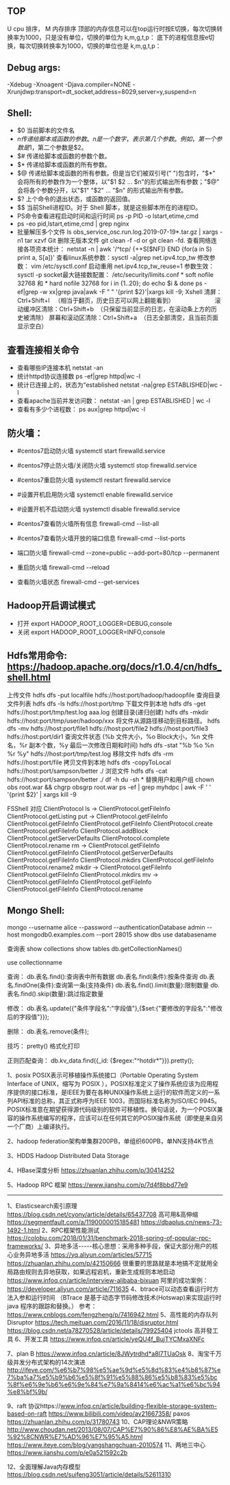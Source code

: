 TOP 
-----------------------------------
U cpu 排序， M 内存排序
顶部的内存信息可以在top运行时按E切换，每次切换转换率为1000，只是没有单位，切换的单位为 k,m,g,t,p：
底下的进程信息按e切换，每次切换转换率为1000，切换的单位也是 k,m,g,t,p：

Debug args:
-----------------------------------
-Xdebug -Xnoagent -Djava.compiler=NONE -Xrunjdwp:transport=dt_socket,address=8029,server=y,suspend=n

Shell:
-----------------------------------
- $0	当前脚本的文件名
- $n	传递给脚本或函数的参数。n 是一个数字，表示第几个参数。例如，第一个参数是$1，第二个参数是$2。
- $#	传递给脚本或函数的参数个数。
- $*	传递给脚本或函数的所有参数。
- $@	传递给脚本或函数的所有参数。但是当它们被双引号(" ")包含时，"$\*" 会将所有的参数作为一个整体，以"$1 $2 … $n"的形式输出所有参数；"$@" 会将各个参数分开，以"$1" "$2" … "$n" 的形式输出所有参数。
- $?	上个命令的退出状态，或函数的返回值。
- $$	当前Shell进程ID。对于 Shell 脚本，就是这些脚本所在的进程ID。
- PS命令查看进程启动时间和运行时间 ps -p PID -o lstart,etime,cmd
- 	ps -eo pid,lstart,etime,cmd | grep nginx
- 批量解压多个文件 ls obs_service_osc.run.log.2019-07-19*.tar.gz | xargs -n1 tar xzvf
Git 删除无版本文件 git clean -f -d or git clean -fd.
查看网络连接各项资本统计： netstat -n | awk '/^tcp/ {++S[$NF]} END {for(a in S) print a, S[a]}'
查看linux系统参数：sysctl -a|grep net.ipv4.tcp_tw
	修改参数： vim /etc/sysctl.conf 启动重用 net.ipv4.tcp_tw_reuse=1
	参数生效： sysctl -p
	socket最大链接数配置： /etc/security/limits.conf * soft nofile 32768 和 * hard nofile 32768
for i in {1..20}; do echo $i & done
ps -ef|grep -w xx|grep java|awk -F " " '{print $2}'|xargs kill -9;
Xshell
	清屏：Ctrl+Shift+l   （相当于翻页，历史日志可以网上翻能看到）                       
	滚动缓冲区清除：Ctrl+Shift+b  （只保留当前显示的日志，在滚动条上方的历史被清除）
	屏幕和滚动区清除：Ctrl+Shift+a  （日志全部清空，且当前页面显示空白）


查看连接相关命令
-----------------------------------
- 查看哪些IP连接本机
	netstat -an
- 统计httpd协议连接数
	ps -ef|grep httpd|wc -l
- 统计已连接上的，状态为“established
	netstat -na|grep ESTABLISHED|wc -l
- 查看apache当前并发访问数：
	netstat -an | grep ESTABLISHED | wc -l
- 查看有多少个进程数：
	ps aux|grep httpd|wc -l

防火墙：
-----------------------------------
- #centos7启动防火墙
	systemctl start firewalld.service
- #centos7停止防火墙/关闭防火墙
	systemctl stop firewalld.service
- #centos7重启防火墙
	systemctl restart firewalld.service

- #设置开机启用防火墙
	systemctl enable firewalld.service
- #设置开机不启动防火墙
	systemctl disable firewalld.service

- #centos7查看防火墙所有信息
	firewall-cmd --list-all
- #centos7查看防火墙开放的端口信息
	firewall-cmd --list-ports
- 端口防火墙
	firewall-cmd --zone=public --add-port=80/tcp --permanent
- 重启防火墙
	firewall-cmd --reload
- 查看防火墙状态
	firewall-cmd --get-services

Hadoop开启调试模式
-----------------------------------
- 打开 export HADOOP_ROOT_LOGGER=DEBUG,console
- 关闭 export HADOOP_ROOT_LOGGER=INFO,console

Hdfs常用命令: https://hadoop.apache.org/docs/r1.0.4/cn/hdfs_shell.html
-----------------------------------
上传文件
hdfs dfs -put localfile hdfs://host:port/hadoop/hadoopfile
查询目录文件列表
hdfs dfs -ls hdfs://host:port/tmp
下载文件到本地
hdfs dfs -get hdfs://host:port/tmp/test.log aaa.log
创建目录(递归创建)
hdfs dfs -mkdir hdfs://host:port/tmp/user/hadoop/xxx
将文件从源路径移动到目标路径。
hdfs dfs -mv hdfs://host:port/file1 hdfs://host:port/file2 hdfs://host:port/file3 hdfs://host:port/dir1
查询文件状态 (%b 文件大小，%o Block大小，%n 文件名，%r 副本个数，%y 最后一次修改日期和时间)
hdfs dfs -stat "%b %o %n %r %y" hdfs://host:port/tmp/test.log
移除文件
hdfs dfs -rm hdfs://host:port/file
拷贝文件到本地
hdfs dfs -copyToLocal hdfs://host:port/sampson/better ./
浏览文件
hdfs dfs -cat hdfs://host:port/sampson/better ./
df -h
du -sh *
替换用户和用户组
chown obs root.war && chgrp obsgrp root.war
ps -ef | grep myhdpc | awk -F ' ' '{print $2}' | xargs kill -9

FSShell 对应 ClientProtocol
ls  -> ClientProtocol.getFileInfo
	   ClientProtocol.getListing
put -> ClientProtocol.getFileInfo
	   ClientProtocol.getFileInfo
	   ClientProtocol.getFileInfo
	   ClientProtocol.create
	   ClientProtocol.getFileInfo
	   ClientProtocol.addBlock
	   ClientProtocol.getServerDefaults
	   ClientProtocol.complete
	   ClientProtocol.rename
rm  -> ClientProtocol.getFileInfo
	   ClientProtocol.getFileInfo
	   ClientProtocol.getServerDefaults
	   ClientProtocol.getFileInfo
	   ClientProtocol.mkdirs
	   ClientProtocol.getFileInfo
	   ClientProtocol.rename2
mkdir -> ClientProtocol.getFileInfo
	   ClientProtocol.getFileInfo
	   ClientProtocol.mkdirs
mv  -> ClientProtocol.getFileInfo
	   ClientProtocol.getFileInfo
	   ClientProtocol.getFileInfo
	   ClientProtocol.rename

Mongo Shell:
-----------------------------------
mongo --username alice --password --authenticationDatabase admin --host mongodb0.examples.com --port 28015
show dbs
use databasename

查询表
	show collections
	show tables
	db.getCollectionNames()

use collectionname

查询：
	db.表名.find():查询表中所有数据
	db.表名.find(条件):按条件查询
	db.表名.findOne(条件):查询第一条(支持条件)
	db.表名.find().limit(数量):限制数量
	db.表名.find().skip(数量):跳过指定数量

修改：
	db.表名.update({"条件字段名":"字段值"},{$set:{"要修改的字段名":"修改后的字段值"}});

删除：
	db.表名.remove(条件);

技巧：
	pretty() 格式化打印

正则匹配查询：
	db.kv_data.find({_id: {$regex:"^hotdir*"}}).pretty();


1、posix POSIX表示可移植操作系统接口（Portable Operating System Interface of UNIX，缩写为 POSIX ），POSIX标准定义了操作系统应该为应用程序提供的接口标准，是IEEE为要在各种UNIX操作系统上运行的软件而定义的一系列API标准的总称，其正式称呼为IEEE 1003，而国际标准名称为ISO/IEC 9945。POSIX标准意在期望获得源代码级别的软件可移植性。换句话说，为一个POSIX兼容的操作系统编写的程序，应该可以在任何其它的POSIX操作系统（即使是来自另一个厂商）上编译执行。

2、hadoop federation架构单集群200PB，单组织600PB，单NN支持4K节点

3、HDDS Hadoop Distributed Data Storage

4、HBase深度分析 https://zhuanlan.zhihu.com/p/30414252

5、Hadoop RPC 框架 https://www.jianshu.com/p/7d4f8bbd77e9

-------------------------------------
1、Elasticsearch索引原理 https://blog.csdn.net/cyony/article/details/65437708
	高可用&高伸缩 https://segmentfault.com/a/1190000015185481
	 https://dbaplus.cn/news-73-1492-1.html
2、RPC框架性能测试 https://colobu.com/2018/01/31/benchmark-2018-spring-of-popular-rpc-frameworks/
3、异地多活-----核心思想：采用多种手段，保证大部分用户的核心业务异地多活
	https://yq.aliyun.com/articles/57715
	https://zhuanlan.zhihu.com/p/42150666
	很重要的思路就是本地搞不定就用全局路由规则去异地获取，如果远程宕机，重新生成规则本地启动
	https://www.infoq.cn/article/interview-alibaba-bixuan
	阿里的成功案例：https://developer.aliyun.com/article/711635
4、btrace可以动态查看运行时方法入参和运行时间 （BTrace 是基于动态字节码修改技术(Hotswap)来实现运行时 java 程序的跟踪和替换。）
	参考：https://www.cnblogs.com/fengzheng/p/7416942.html
5、高性能的内存队列 Disruptor 
	https://tech.meituan.com/2016/11/18/disruptor.html
	https://blog.csdn.net/a78270528/article/details/79925404
jctools 高并發工具
6、开发工具 https://www.infoq.cn/article/yeQU4f_BujTYCMxaXNFc

7、plan B https://www.infoq.cn/article/8JWytrdhd*a8l7TUaOsk
8、淘宝千万级并发分布式架构的14次演进 http://ifeve.com/%e6%b7%98%e5%ae%9d%e5%8d%83%e4%b8%87%e7%ba%a7%e5%b9%b6%e5%8f%91%e5%88%86%e5%b8%83%e5%bc%8f%e6%9e%b6%e6%9e%84%e7%9a%8414%e6%ac%a1%e6%bc%94%e8%bf%9b/

9、raft 协议https://www.infoq.cn/article/building-flexible-storage-system-based-on-raft
	https://www.bilibili.com/video/av21667358/
  paxos https://zhuanlan.zhihu.com/p/31780743
10、CAP理论&NWR策略 http://www.choudan.net/2013/08/07/CAP%E7%90%86%E8%AE%BA%E5%92%8CNWR%E7%AD%96%E7%95%A5.html
	https://www.iteye.com/blog/yangshangchuan-2010574
11、两地三中心 https://www.jianshu.com/p/e0a521592c2b

12、全面理解Java内存模型 https://blog.csdn.net/suifeng3051/article/details/52611310

